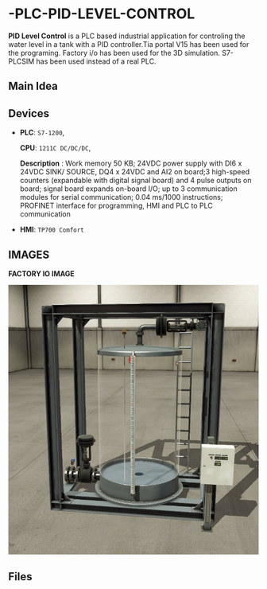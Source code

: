 # -PLC-PID-LEVEL-CONTROL
**PID Level Control** is a PLC based industrial application for controling the water level in a tank with a PID controller.Tia portal V15 has been used for the programing.
Factory i/o has been used for the 3D simulation. S7-PLCSIM has been used instead of a real PLC.

## Main Idea







## Devices

- **PLC**:  `S7-1200`,

    **CPU**: `1211C DC/DC/DC`,

    **Description** : Work memory 50 KB; 24VDC power supply with DI6 x 24VDC SINK/ SOURCE, DQ4 x 24VDC and AI2 on
board;3 high-speed counters (expandable with digital signal board) and 4 pulse outputs on board; signal board expands on-board I/O; up to 3 communication modules for serial communication; 0.04 ms/1000 instructions; PROFINET interface for programming, HMI and PLC to PLC communication

- **HMI**: `TP700 Comfort`


## IMAGES

**FACTORY IO IMAGE**

![factoryioimg.jpg](/img/factoryioimg.jpg)


## Files
